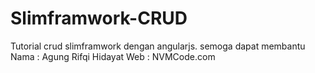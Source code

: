 # Slimframwork-CRUD
Tutorial crud slimframwork dengan angularjs. semoga dapat membantu
Nama  : Agung Rifqi Hidayat
Web   : NVMCode.com
